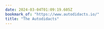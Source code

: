 ```yaml
---
date: 2024-03-04T01:09:19.605Z
bookmark_of: "https://www.autodidacts.io/"
title: "The Autodidacts"
---
```

